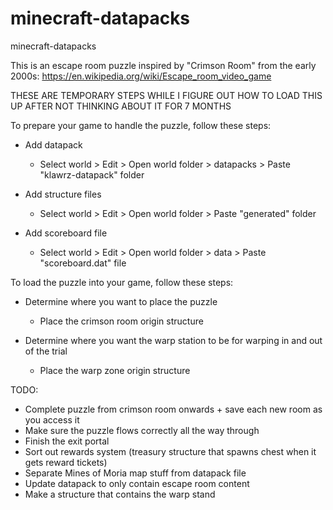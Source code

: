 # minecraft-datapacks
minecraft-datapacks

This is an escape room puzzle inspired by "Crimson Room" from the early 2000s:
https://en.wikipedia.org/wiki/Escape_room_video_game

THESE ARE TEMPORARY STEPS WHILE I FIGURE OUT HOW TO LOAD THIS UP AFTER NOT THINKING ABOUT IT FOR 7 MONTHS

To prepare your game to handle the puzzle, follow these steps:

- Add datapack
  - Select world > Edit > Open world folder > datapacks > Paste "klawrz-datapack" folder
    
- Add structure files
  - Select world > Edit > Open world folder > Paste "generated" folder
    
- Add scoreboard file
  - Select world > Edit > Open world folder > data > Paste "scoreboard.dat" file
 
To load the puzzle into your game, follow these steps:

- Determine where you want to place the puzzle
  - Place the crimson room origin structure
 
- Determine where you want the warp station to be for warping in and out of the trial
  - Place the warp zone origin structure

TODO:

- Complete puzzle from crimson room onwards + save each new room as you access it
- Make sure the puzzle flows correctly all the way through
- Finish the exit portal
- Sort out rewards system (treasury structure that spawns chest when it gets reward tickets)
- Separate Mines of Moria map stuff from datapack file
- Update datapack to only contain escape room content
- Make a structure that contains the warp stand
